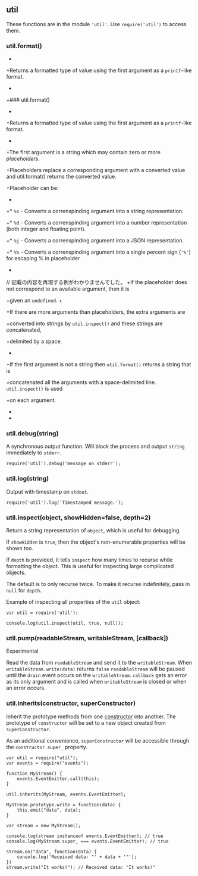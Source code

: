## util

These functions are in the module `'util'`. Use `require('util')` to access
them.

### util.format()

+

+Returns a formatted type of value using the first argument as a `printf`-like format.

+
+### util.format()

+

+Returns a formatted type of value using the first argument as a `printf`-like format.

+

+The first argument is a string which may contain zero or more *placeholders*.

+Placeholders replace a corresponding argument with a converted value and util.format() returns the converted value.

+Placeholder can be:

+

+* `%s` - Converts a correnspinding argument into a string representation.

+* `%d` - Converts a correnspinding argument into a number representation (both integer and floating point).

+* `%j` - Converts a correnspinding argument into a JSON representation.

+* `%%` - Converts a correnspinding argument into a single percent sign (`'%'`) for escaping % in placeholder

+
// 記載の内容を再現する例がわかりませんでした。
+If the placeholder does not correspond to an available argument, then it is

+given an `undefined`.
+

+If there are more arguments than placeholders, the extra arguments are

+converted into strings by `util.inspect()` and these strings are concatenated,

+delimited by a space.

+

+If the first argument is not a string then `util.format()` returns a string that is

+concatenated all the arguments with a space-delimited line. `util.inspect()` is used

+on each argument.

+

+


### util.debug(string)

A synchronous output function. Will block the process and
output `string` immediately to `stderr`.

    require('util').debug('message on stderr');


### util.log(string)

Output with timestamp on `stdout`.

    require('util').log('Timestamped message.');


### util.inspect(object, showHidden=false, depth=2)

Return a string representation of `object`, which is useful for debugging.

If `showHidden` is `true`, then the object's non-enumerable properties will be
shown too.

If `depth` is provided, it tells `inspect` how many times to recurse while
formatting the object. This is useful for inspecting large complicated objects.

The default is to only recurse twice.  To make it recurse indefinitely, pass
in `null` for `depth`.

Example of inspecting all properties of the `util` object:

    var util = require('util');

    console.log(util.inspect(util, true, null));


### util.pump(readableStream, writableStream, [callback])

Experimental

Read the data from `readableStream` and send it to the `writableStream`.
When `writableStream.write(data)` returns `false` `readableStream` will be
paused until the `drain` event occurs on the `writableStream`. `callback` gets
an error as its only argument and is called when `writableStream` is closed or
when an error occurs.


### util.inherits(constructor, superConstructor)

Inherit the prototype methods from one
[constructor](https://developer.mozilla.org/en/JavaScript/Reference/Global_Objects/Object/constructor)
into another.  The prototype of `constructor` will be set to a new
object created from `superConstructor`.

As an additional convenience, `superConstructor` will be accessible
through the `constructor.super_` property.

    var util = require("util");
    var events = require("events");

    function MyStream() {
        events.EventEmitter.call(this);
    }

    util.inherits(MyStream, events.EventEmitter);

    MyStream.prototype.write = function(data) {
        this.emit("data", data);
    }

    var stream = new MyStream();

    console.log(stream instanceof events.EventEmitter); // true
    console.log(MyStream.super_ === events.EventEmitter); // true

    stream.on("data", function(data) {
        console.log('Received data: "' + data + '"');
    })
    stream.write("It works!"); // Received data: "It works!"
